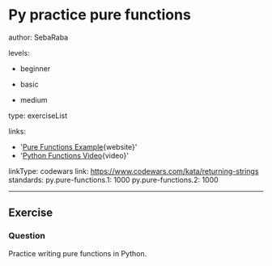 # Py practice pure functions
author: SebaRaba

levels:

  - beginner

  - basic

  - medium

type: exerciseList

links:

  - '[Pure Functions Example](http://interactivepython.org/courselib/static/thinkcspy/Lists/PureFunctions.html){website}'
  - '[Python Functions Video](https://www.youtube.com/watch?v=NE97ylAnrz4){video}'

linkType: codewars
link: https://www.codewars.com/kata/returning-strings
standards:
    py.pure-functions.1: 1000
    py.pure-functions.2: 1000


---
## Exercise
### Question
Practice writing pure functions in Python.
